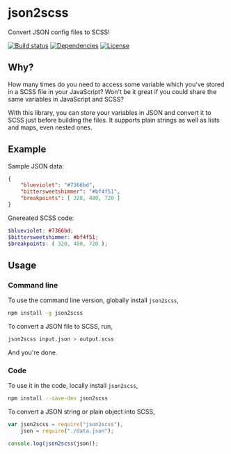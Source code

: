# json2scss
Convert JSON config files to SCSS!

[![Build status](https://travis-ci.org/satya164/json2scss.svg?branch=master)](https://travis-ci.org/satya164/json2scss)
[![Dependencies](https://david-dm.org/satya164/json2scss.svg)](https://david-dm.org/satya164/json2scss)
[![License](https://img.shields.io/npm/l/json2scss.svg)](http://opensource.org/licenses/mit-license.php)

## Why?
How many times do you need to access some variable which you've stored in a SCSS file in your JavaScript? Won't be it great if you could share the same variables in JavaScript and SCSS?

With this library, you can store your variables in JSON and convert it to SCSS just before building the files. It supports plain strings as well as lists and maps, even nested ones.

## Example

Sample JSON data:
```json
{
    "blueviolet": "#7366bd",
    "bittersweetshimmer": "#bf4f51",
    "breakpoints": [ 320, 480, 720 ]
}
```

Gnereated SCSS code:
```scss
$blueviolet: #7366bd;
$bittersweetshimmer: #bf4f51;
$breakpoints: ( 320, 480, 720 );
```

## Usage

### Command line

To use the command line version, globally install `json2scss`,

```sh
npm install -g json2scss
```

To convert a JSON file to SCSS, run,

```sh
json2scss input.json > output.scss
```

And you're done.

### Code

To use it in the code, locally install `json2scss`,

```sh
npm install --save-dev json2scss
```

To convert a JSON string or plain object into SCSS,

```javascript
var json2scss = require("json2scss"),
    json = require("./data.json");

console.log(json2scss(json));
```
